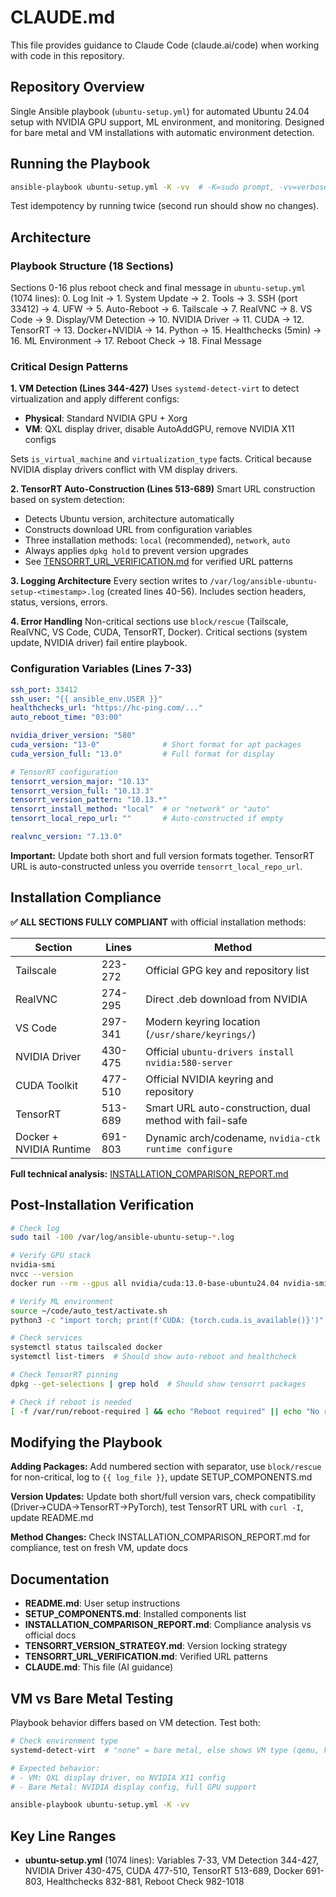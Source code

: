 # CLAUDE.md

This file provides guidance to Claude Code (claude.ai/code) when working with code in this repository.

## Repository Overview

Single Ansible playbook (`ubuntu-setup.yml`) for automated Ubuntu 24.04 setup with NVIDIA GPU support, ML environment, and monitoring. Designed for bare metal and VM installations with automatic environment detection.

## Running the Playbook

```bash
ansible-playbook ubuntu-setup.yml -K -vv  # -K=sudo prompt, -vv=verbose
```

Test idempotency by running twice (second run should show no changes).

## Architecture

### Playbook Structure (18 Sections)

Sections 0-16 plus reboot check and final message in `ubuntu-setup.yml` (1074 lines):
0. Log Init → 1. System Update → 2. Tools → 3. SSH (port 33412) → 4. UFW → 5. Auto-Reboot → 6. Tailscale → 7. RealVNC → 8. VS Code → 9. Display/VM Detection → 10. NVIDIA Driver → 11. CUDA → 12. TensorRT → 13. Docker+NVIDIA → 14. Python → 15. Healthchecks (5min) → 16. ML Environment → 17. Reboot Check → 18. Final Message

### Critical Design Patterns

**1. VM Detection (Lines 344-427)**
Uses `systemd-detect-virt` to detect virtualization and apply different configs:
- **Physical**: Standard NVIDIA GPU + Xorg
- **VM**: QXL display driver, disable AutoAddGPU, remove NVIDIA X11 configs

Sets `is_virtual_machine` and `virtualization_type` facts. Critical because NVIDIA display drivers conflict with VM display drivers.

**2. TensorRT Auto-Construction (Lines 513-689)**
Smart URL construction based on system detection:
- Detects Ubuntu version, architecture automatically
- Constructs download URL from configuration variables
- Three installation methods: `local` (recommended), `network`, `auto`
- Always applies `dpkg hold` to prevent version upgrades
- See [TENSORRT_URL_VERIFICATION.md](TENSORRT_URL_VERIFICATION.md) for verified URL patterns

**3. Logging Architecture**
Every section writes to `/var/log/ansible-ubuntu-setup-<timestamp>.log` (created lines 40-56). Includes section headers, status, versions, errors.

**4. Error Handling**
Non-critical sections use `block/rescue` (Tailscale, RealVNC, VS Code, CUDA, TensorRT, Docker). Critical sections (system update, NVIDIA driver) fail entire playbook.

### Configuration Variables (Lines 7-33)

```yaml
ssh_port: 33412
ssh_user: "{{ ansible_env.USER }}"
healthchecks_url: "https://hc-ping.com/..."
auto_reboot_time: "03:00"

nvidia_driver_version: "580"
cuda_version: "13-0"              # Short format for apt packages
cuda_version_full: "13.0"         # Full format for display

# TensorRT configuration
tensorrt_version_major: "10.13"
tensorrt_version_full: "10.13.3"
tensorrt_version_pattern: "10.13.*"
tensorrt_install_method: "local"  # or "network" or "auto"
tensorrt_local_repo_url: ""       # Auto-constructed if empty

realvnc_version: "7.13.0"
```

**Important:** Update both short and full version formats together. TensorRT URL is auto-constructed unless you override `tensorrt_local_repo_url`.

## Installation Compliance

**✅ ALL SECTIONS FULLY COMPLIANT** with official installation methods:

| Section | Lines | Method |
|---------|-------|--------|
| Tailscale | 223-272 | Official GPG key and repository list |
| RealVNC | 274-295 | Direct .deb download from NVIDIA |
| VS Code | 297-341 | Modern keyring location (`/usr/share/keyrings/`) |
| NVIDIA Driver | 430-475 | Official `ubuntu-drivers install nvidia:580-server` |
| CUDA Toolkit | 477-510 | Official NVIDIA keyring and repository |
| TensorRT | 513-689 | Smart URL auto-construction, dual method with fail-safe |
| Docker + NVIDIA Runtime | 691-803 | Dynamic arch/codename, `nvidia-ctk runtime configure` |

**Full technical analysis:** [INSTALLATION_COMPARISON_REPORT.md](INSTALLATION_COMPARISON_REPORT.md)

## Post-Installation Verification

```bash
# Check log
sudo tail -100 /var/log/ansible-ubuntu-setup-*.log

# Verify GPU stack
nvidia-smi
nvcc --version
docker run --rm --gpus all nvidia/cuda:13.0-base-ubuntu24.04 nvidia-smi

# Verify ML environment
source ~/code/auto_test/activate.sh
python3 -c "import torch; print(f'CUDA: {torch.cuda.is_available()}')"

# Check services
systemctl status tailscaled docker
systemctl list-timers  # Should show auto-reboot and healthcheck

# Check TensorRT pinning
dpkg --get-selections | grep hold  # Should show tensorrt packages

# Check if reboot is needed
[ -f /var/run/reboot-required ] && echo "Reboot required" || echo "No reboot needed"
```

## Modifying the Playbook

**Adding Packages:** Add numbered section with separator, use `block/rescue` for non-critical, log to `{{ log_file }}`, update SETUP_COMPONENTS.md

**Version Updates:** Update both short/full version vars, check compatibility (Driver→CUDA→TensorRT→PyTorch), test TensorRT URL with `curl -I`, update README.md

**Method Changes:** Check INSTALLATION_COMPARISON_REPORT.md for compliance, test on fresh VM, update docs

## Documentation

- **README.md**: User setup instructions
- **SETUP_COMPONENTS.md**: Installed components list
- **INSTALLATION_COMPARISON_REPORT.md**: Compliance analysis vs official docs
- **TENSORRT_VERSION_STRATEGY.md**: Version locking strategy
- **TENSORRT_URL_VERIFICATION.md**: Verified URL patterns
- **CLAUDE.md**: This file (AI guidance)

## VM vs Bare Metal Testing

Playbook behavior differs based on VM detection. Test both:

```bash
# Check environment type
systemd-detect-virt  # "none" = bare metal, else shows VM type (qemu, kvm, etc.)

# Expected behavior:
# - VM: QXL display driver, no NVIDIA X11 config
# - Bare Metal: NVIDIA display config, full GPU support

ansible-playbook ubuntu-setup.yml -K -vv
```

## Key Line Ranges

- **ubuntu-setup.yml** (1074 lines): Variables 7-33, VM Detection 344-427, NVIDIA Driver 430-475, CUDA 477-510, TensorRT 513-689, Docker 691-803, Healthchecks 832-881, Reboot Check 982-1018

